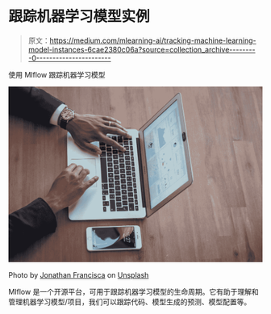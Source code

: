 # 跟踪机器学习模型实例

> 原文：<https://medium.com/mlearning-ai/tracking-machine-learning-model-instances-6cae2380c06a?source=collection_archive---------0----------------------->

使用 Mlflow 跟踪机器学习模型

![](img/28283aad58f4655c53c9b78f464b1c70.png)

Photo by [Jonathan Francisca](https://unsplash.com/@jonathan_francisca?utm_source=medium&utm_medium=referral) on [Unsplash](https://unsplash.com?utm_source=medium&utm_medium=referral)

Mlflow 是一个开源平台，可用于跟踪机器学习模型的生命周期。它有助于理解和管理机器学习模型/项目，我们可以跟踪代码、模型生成的预测、模型配置等。